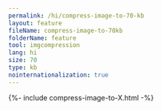 ```yaml
---
permalink: /hi/compress-image-to-70-kb
layout: feature
fileName: compress-image-to-70kb
folderName: feature
tool: imgcompression
lang: hi
size: 70
type: kb
nointernationalization: true
---
```

{%- include compress-image-to-X.html -%}       

